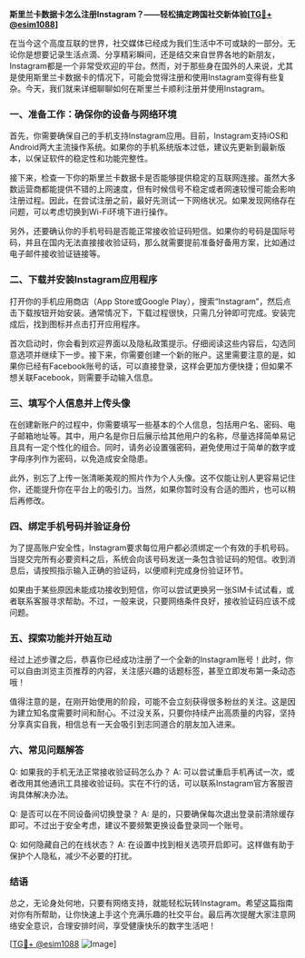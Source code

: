 **斯里兰卡数据卡怎么注册Instagram？——轻松搞定跨国社交新体验[[TG💪+ @esim1088](https://t.me/s/esim1088)]**

在当今这个高度互联的世界，社交媒体已经成为我们生活中不可或缺的一部分。无论你是想要记录生活点滴、分享精彩瞬间，还是结交来自世界各地的新朋友，Instagram都是一个非常受欢迎的平台。然而，对于那些身在国外的人来说，尤其是使用斯里兰卡数据卡的情况下，可能会觉得注册和使用Instagram变得有些复杂。今天，我们就来详细聊聊如何在斯里兰卡顺利注册并使用Instagram。

### 一、准备工作：确保你的设备与网络环境

首先，你需要确保自己的手机支持Instagram应用。目前，Instagram支持iOS和Android两大主流操作系统。如果你的手机系统版本过低，建议先更新到最新版本，以保证软件的稳定性和功能完整性。

接下来，检查一下你的斯里兰卡数据卡是否能够提供稳定的互联网连接。虽然大多数运营商都能提供不错的上网速度，但有时候信号不稳定或者网速较慢可能会影响注册过程。因此，在尝试注册之前，最好先测试一下网络状况。如果发现网络存在问题，可以考虑切换到Wi-Fi环境下进行操作。

另外，还要确认你的手机号码是否能正常接收验证码短信。如果你的号码是国际号码，并且在国内无法直接接收验证码，那么就需要提前准备好备用方案，比如通过电子邮件接收验证链接等。

### 二、下载并安装Instagram应用程序

打开你的手机应用商店（App Store或Google Play），搜索“Instagram”，然后点击下载按钮开始安装。通常情况下，下载过程很快，只需几分钟即可完成。安装完成后，找到图标并点击打开应用程序。

首次启动时，你会看到欢迎界面以及隐私政策提示。仔细阅读这些内容后，勾选同意选项并继续下一步。接下来，你需要创建一个新的账户。这里需要注意的是，如果你已经有Facebook账号的话，可以直接登录，这样会更加方便快捷；但如果不想关联Facebook，则需要手动输入信息。

### 三、填写个人信息并上传头像

在创建新账户的过程中，你需要填写一些基本的个人信息，包括用户名、密码、电子邮箱地址等。其中，用户名是你日后展示给其他用户的名称，尽量选择简单易记且具有一定个性化的组合。同时，请务必设置强密码，避免使用过于简单的数字或字母序列作为密码，以免造成安全隐患。

此外，别忘了上传一张清晰美观的照片作为个人头像。这不仅能让别人更容易记住你，还能提升你在平台上的吸引力。当然，如果你暂时没有合适的图片，也可以稍后再修改。

### 四、绑定手机号码并验证身份

为了提高账户安全性，Instagram要求每位用户都必须绑定一个有效的手机号码。当提交完所有必要资料之后，系统会向该号码发送一条包含验证码的短信。收到消息后，请按照指示输入正确的验证码，以便顺利完成身份验证环节。

如果由于某些原因未能成功接收到短信，你可以尝试更换另一张SIM卡试试看，或者联系客服寻求帮助。不过，一般来说，只要网络条件良好，接收验证码应该不成问题。

### 五、探索功能并开始互动

经过上述步骤之后，恭喜你已经成功注册了一个全新的Instagram账号！此时，你可以自由浏览主页推荐的内容，关注感兴趣的话题标签，甚至立即发布第一条动态哦！

值得注意的是，在刚开始使用的阶段，可能不会立刻获得很多粉丝的关注。这是因为建立知名度需要时间和耐心。不过没关系，只要你持续产出高质量的内容，坚持分享真实自我，相信总有一天会吸引到志同道合的朋友加入进来。

### 六、常见问题解答

Q: 如果我的手机无法正常接收验证码怎么办？
A: 可以尝试重启手机再试一次，或者改用其他通讯工具接收验证码。实在不行的话，可以联系Instagram官方客服咨询具体解决办法。

Q: 是否可以在不同设备间切换登录？
A: 是的，只要确保每次退出登录前清除缓存即可。不过出于安全考虑，建议不要频繁更换设备登录同一个账号。

Q: 如何隐藏自己的在线状态？
A: 在设置中找到相关选项开启即可。这样做有助于保护个人隐私，减少不必要的打扰。

### 结语

总之，无论身处何地，只要有网络支持，就能轻松玩转Instagram。希望这篇指南对你有所帮助，让你快速上手这个充满乐趣的社交平台。最后再次提醒大家注意网络安全意识，合理安排时间，享受健康快乐的数字生活吧！

[[TG💪+ @esim1088](https://t.me/s/esim1088) ![Image](https://i.postimg.cc/4NQfJmqS/Snipaste-2025-05-13-00-14-12.png)]